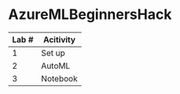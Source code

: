 # AzureMLBeginnersHack

| Lab # | Acitivity |
| ------------- | ------------- |
| 1  | Set up |
| 2  | AutoML  |
| 3  | Notebook  |
